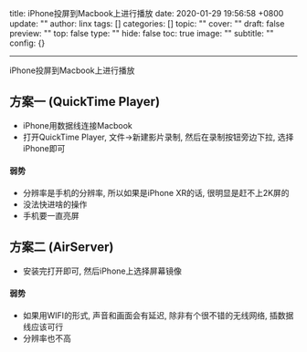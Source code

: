 title: iPhone投屏到Macbook上进行播放
date: 2020-01-29 19:56:58 +0800
update: ""
author: linx
tags: []
categories: []
topic: ""
cover: ""
draft: false
preview: ""
top: false
type: ""
hide: false
toc: true
image: ""
subtitle: ""
config: {}


---


iPhone投屏到Macbook上进行播放
<!--more-->

## 方案一 (QuickTime Player)

- iPhone用数据线连接Macbook
- 打开QuickTime Player, 文件->新建影片录制, 然后在录制按钮旁边下拉, 选择iPhone即可

#### 弱势

- 分辨率是手机的分辨率, 所以如果是iPhone XR的话, 很明显是赶不上2K屏的
- 没法快进啥的操作
- 手机要一直亮屏


## 方案二 (AirServer)

- 安装完打开即可, 然后iPhone上选择屏幕镜像

#### 弱势

- 如果用WIFI的形式, 声音和画面会有延迟, 除非有个很不错的无线网络, 插数据线应该可行
- 分辨率也不高
